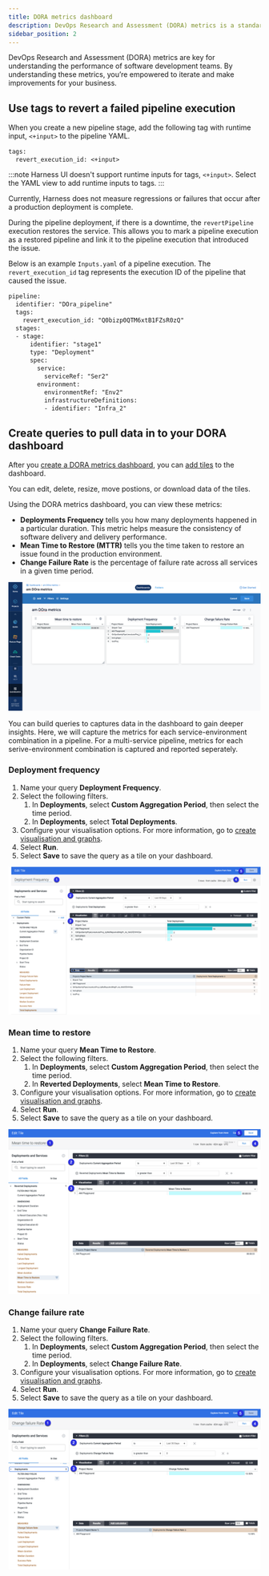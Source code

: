 ```yaml
---
title: DORA metrics dashboard
description: DevOps Research and Assessment (DORA) metrics is a standard measure of DevOps performance. Set baseline for team performance and measure improvements by tracking these metrics.
sidebar_position: 2
---
```


DevOps Research and Assessment (DORA) metrics are key for understanding the performance of software development teams. By understanding these metrics, you’re empowered to iterate and make improvements for your business. 

## Use tags to revert a failed pipeline execution

When you create a new pipeline stage, add the following tag with runtime input, `<+input>` to the pipeline YAML.

```
tags:
  revert_execution_id: <+input>
```
:::note
Harness UI doesn't support runtime inputs for tags, `<+input>`. Select the YAML view to add runtime inputs to tags. 
:::

Currently, Harness does not measure regressions or failures that occur after a production deployment is complete. 
 
During the pipeline deployment, if there is a downtime, the `revertPipeline` execution restores the service. This allows you to mark a pipeline execution as a restored pipeline and link it to the pipeline execution that introduced the issue.

Below is an example `Inputs.yaml` of a pipeline execution. The `revert_execution_id` tag represents the execution ID of the pipeline that caused the issue.

```
pipeline:
  identifier: "DOra_pipeline"
  tags:
    revert_execution_id: "Q0bizp0QTM6xtB1FZsR0zQ"
  stages:
  - stage:
      identifier: "stage1"
      type: "Deployment"
      spec:
        service:
          serviceRef: "Ser2"
        environment:
          environmentRef: "Env2"
          infrastructureDefinitions:
          - identifier: "Infra_2"
```

## Create queries to pull data in to your DORA dashboard

After you [create a DORA metrics dashboard](../../platform/18_Dashboards/create-dashboards.md), you can [add tiles](https://developer.harness.io/docs/platform/dashboards/create-dashboards/#step-2-add-tiles-to-a-dashboard) to the dashboard. 

You can edit, delete, resize, move postions, or download data of the tiles. 

Using the DORA metrics dashboard, you can view these metrics: 

* **Deployments Frequency** tells you how many deployments happened in a particular duration. This metric helps measure the consistency of software delivery and delivery performance. 
* **Mean Time to Restore (MTTR)** tells you the time taken to restore an issue found in the production environment.  
* **Change Failure Rate** is the percentage of failure rate across all services in a given time period. 

![](.static/../static/dora-dashboard.png)

You can build queries to captures data in the dashboard to gain deeper insights. Here, we will capture the metrics for each service-environment combination in a pipeline. For a multi-service pipeline, metrics for each serive-environment combination is captured and reported seperately. 

### Deployment frequency

1. Name your query **Deployment Frequency**. 
2. Select the following filters.
    1. In **Deployments**, select **Custom Aggregation Period**, then select the time period.
    2. In **Deployments**, select **Total Deployments**.
3. Configure your visualisation options. For more information, go to [create visualisation and graphs](https://developer.harness.io/docs/platform/Dashboards/create-visualizations-and-graphs).
4. Select **Run**.
5. Select **Save** to save the query as a tile on your dashboard.

![](.static/../static/deployment-frequency.png)

### Mean time to restore

1. Name your query **Mean Time to Restore**. 
2. Select the following filters.
    1. In **Deployments**, select **Custom Aggregation Period**, then select the time period.
    2. In **Reverted Deployments**, select **Mean Time to Restore**.
3. Configure your visualisation options. For more information, go to [create visualisation and graphs](https://developer.harness.io/docs/platform/Dashboards/create-visualizations-and-graphs).
4. Select **Run**.
5. Select **Save** to save the query as a tile on your dashboard.

![](.static/../static/mean-time-to-restore.png)

### Change failure rate

1. Name your query **Change Failure Rate**. 
2. Select the following filters.
    1. In **Deployments**, select **Custom Aggregation Period**, then select the time period.
    2. In **Deployments**, select **Change Failure Rate**.
3. Configure your visualisation options. For more information, go to [create visualisation and graphs](https://developer.harness.io/docs/platform/Dashboards/create-visualizations-and-graphs).
4. Select **Run**.
5. Select **Save** to save the query as a tile on your dashboard.

![](.static/../static/change-failure-rate.png)
















